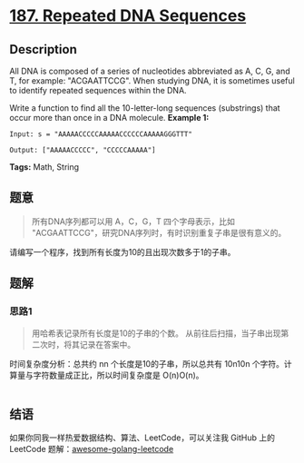 # [187. Repeated DNA Sequences][title]

## Description

All DNA is composed of a series of nucleotides abbreviated as A, C, G, and T, for example: "ACGAATTCCG". When studying DNA, it is sometimes useful to identify repeated sequences within the DNA.

Write a function to find all the 10-letter-long sequences (substrings) that occur more than once in a DNA molecule.
**Example 1:**

```
Input: s = "AAAAACCCCCAAAAACCCCCCAAAAAGGGTTT"

Output: ["AAAAACCCCC", "CCCCCAAAAA"]
```

**Tags:** Math, String

## 题意
> 所有DNA序列都可以用 A，C，G，T 四个字母表示，比如 "ACGAATTCCG"，研究DNA序列时，有时识别重复子串是很有意义的。
  
  请编写一个程序，找到所有长度为10的且出现次数多于1的子串。

## 题解

### 思路1
> 用哈希表记录所有长度是10的子串的个数。
  从前往后扫描，当子串出现第二次时，将其记录在答案中。
  
  时间复杂度分析：总共约 nn 个长度是10的子串，所以总共有 10n10n 个字符。计算量与字符数量成正比，所以时间复杂度是 O(n)O(n)。

```go

```


## 结语

如果你同我一样热爱数据结构、算法、LeetCode，可以关注我 GitHub 上的 LeetCode 题解：[awesome-golang-leetcode][me]

[title]: https://leetcode.com/problems/repeated-dna-sequences/
[me]: https://github.com/kylesliu/awesome-golang-leetcode
